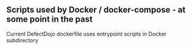 ## Scripts used by Docker / docker-compose - at some point in the past

Current DefectDojo dockerfile uses entrypoint scripts in Docker subdirectory
